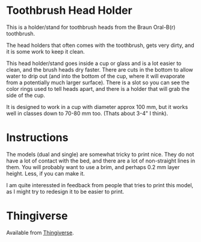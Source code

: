 # Toothbrush Head Holder

This is a holder/stand for toothbrush heads from the Braun Oral-B(r) toothbrush.

The head holders that often comes with the toothbrush, gets very dirty, and it is some work to keep it clean. 

This head holder/stand goes inside a cup or glass and is a lot easier to clean, and the brush heads dry faster. There are cuts in the bottom to allow water to drip out (and into the bottom of the cup, where it will evaporate from a potentially much larger surface). There is a slot so you can see the color rings used to tell heads apart, and there is a holder that will grab the side of the cup. 

It is designed to work in a cup with diameter approx 100 mm, but it works well in classes down to 70-80 mm too. (Thats about 3-4" I think).

# Instructions

The models (dual and single) are somewhat tricky to print nice. They do not have a lot of contact with the bed, and there are a lot of non-straight lines in them. You will probably want to use a brim, and perhaps 0.2 mm layer height. Less, if you can make it.

I am quite interessted in feedback from people that tries to print this model, as I might try to redesign it to be easier to print.

# Thingiverse

Available from [Thingiverse](http://www.thingiverse.com/thing:457543).

